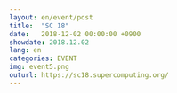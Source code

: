 ```yaml
---
layout: en/event/post
title:  "SC 18"
date:   2018-12-02 00:00:00 +0900
showdate: 2018.12.02
lang: en
categories: EVENT
img: event5.png
outurl: https://sc18.supercomputing.org/
---
```

